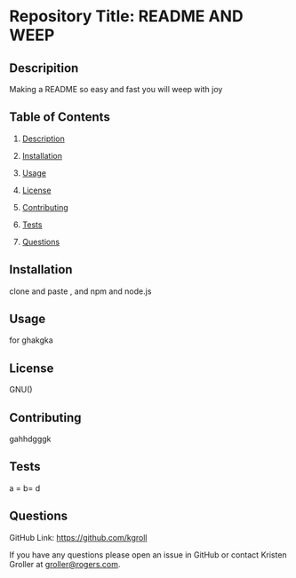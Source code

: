 
  
  # Repository Title:   README AND WEEP

  
  
  
  ## Descripition

  Making a README so easy and fast you will weep with joy

  ## Table of Contents

  1. [Description](#description)

  2. [Installation](#installation)

  3. [Usage](#usage)

  4. [License](#license)

  5. [Contributing](#contributing)

  6. [Tests](#tests)

  7. [Questions](#questions)


  ## Installation

  clone and paste , and npm and node.js

  ## Usage

  for ghakgka

  ## License

  GNU()

  ## Contributing

  gahhdgggk

  ## Tests

  a = b= d

  ## Questions

   GitHub Link:   https://github.com/kgroll

   If you have any questions please open an issue in GitHub or contact Kristen Groller	 at groller@rogers.com.
